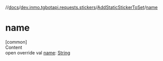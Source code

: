 //[docs](../../../index.md)/[dev.inmo.tgbotapi.requests.stickers](../index.md)/[AddStaticStickerToSet](index.md)/[name](name.md)



# name  
[common]  
Content  
open override val [name](name.md): [String](https://kotlinlang.org/api/latest/jvm/stdlib/kotlin/-string/index.html)  



